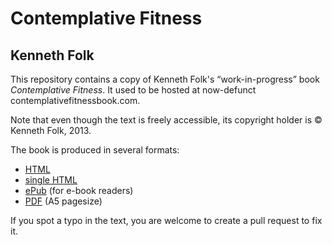 # Contemplative Fitness
## Kenneth Folk

This repository contains a copy of Kenneth Folk's “work-in-progress” book *Contemplative Fitness*. It used to be hosted at now-defunct contemplativefitnessbook.com.

Note that even though the text is freely accessible, its copyright holder is © Kenneth Folk, 2013.

The book is produced in several formats:

* [HTML](https://eudoxos.github.io/cfitness/html/index.html)
* [single HTML](https://eudoxos.github.io/cfitness/singlehtml/index.html)
* [ePub](https://eudoxos.github.io/cfitness/epub/kenneth-folk-contemplative-fitness.epub) (for e-book readers)
* [PDF](https://eudoxos.github.io/cfitness/latex/ContemplativeFitness.pdf) (A5 pagesize)


If you spot a typo in the text, you are welcome to create a pull request to fix it.
